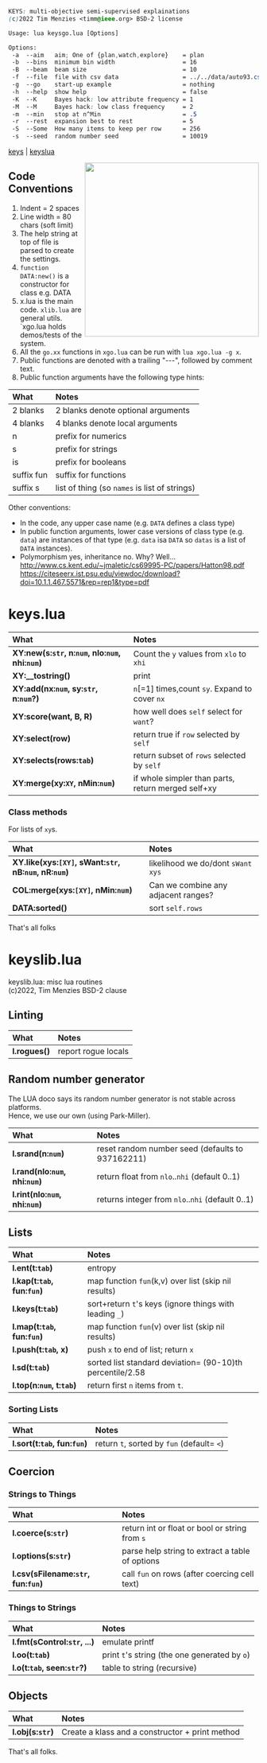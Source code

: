 
```css
KEYS: multi-objective semi-supervised explainations
(c)2022 Tim Menzies <timm@ieee.org> BSD-2 license

Usage: lua keysgo.lua [Options]

Options:
 -a  --aim   aim; One of {plan,watch,explore}    = plan
 -b  --bins  minimum bin width                   = 16
 -B  --beam  beam size                           = 10
 -f  --file  file with csv data                  = ../../data/auto93.csv
 -g  --go    start-up example                    = nothing
 -h  --help  show help                           = false
 -K  --K     Bayes hack: low attribute frequency = 1
 -M  --M     Bayes hack: low class frequency     = 2
 -m  --min   stop at n^Min                       = .5
 -r  --rest  expansion best to rest              = 5
 -S  --Some  How many items to keep per row      = 256
 -s  --seed  random number seed                  = 10019
```

[keys](#keyslua) | [keyslua](#keysliblua)
 
<img width="350" 
     align=right 
     src="http://division14robots.weebly.com/uploads/2/6/1/9/26190497/3183350_orig.png">
   
## Code Conventions
   
 1. Indent = 2 spaces
 2. Line width = 80 chars (soft limit)
 3. The help string at top of file is parsed to create the settings.  
 4. `function DATA:new()` is a  constructor for class e.g. DATA 
 5. x.lua is the main code. `xlib.lua` are general utils. `xgo.lua
    holds demos/tests of the system.
 5. All the `go.xx` functions in `xgo.lua` can be run with `lua xgo.lua -g x`.  
 6. Public functions are denoted with a  trailing "---", followed by comment text. 
 7. Public function arguments have the following type hints:
   
 | What        | Notes |                                     
 |:------------|:-----------------------------------|
 | 2 blanks    | 2 blanks denote optional arguments |
 | 4 blanks    | 4 blanks denote local arguments |
 | n           | prefix for numerics |
 | s           | prefix for strings |
 | is          | prefix for booleans |
 | suffix fun  | suffix for functions |                      
 | suffix s    | list of thing (so `names` is list of strings) |
    
Other conventions:
    
 - In the code, any upper case name (e.g. `DATA` defines a class type)
 - In public function arguments,
   lower case versions of class type (e.g. `data`) are instances of that type (e.g. 
   `data` isa `DATA` so `datas` is a list of `DATA` instances).
 - Polymorphism yes, inheritance no. Why? Well...
   http://www.cs.kent.edu/~jmaletic/cs69995-PC/papers/Hatton98.pdf     
   https://citeseerx.ist.psu.edu/viewdoc/download?doi=10.1.1.467.5571&rep=rep1&type=pdf

#	keys.lua	


| What | Notes |
|:---|:---|
| <b>XY:new(s:`str`, n:`num`, nlo:`num`, nhi:`num`)</b> |  Count the `y` values from `xlo` to `xhi` |
| <b>XY:__tostring()</b> |  print |
| <b>XY:add(nx:`num`, sy:`str`,   n:`num`?)</b> |  `n`[=1] times,count `sy`. Expand to cover `nx`  |
| <b>XY:score(want, B, R)</b> |  how well does `self` select for `want`? |
| <b>XY:select(row)</b> |  return true if `row` selected by `self` |
| <b>XY:selects(rows:`tab`)</b> |  return subset of `rows` selected by `self` |
| <b>XY:merge(xy:`XY`, nMin:`num`)</b> |  if whole simpler than parts, return merged self+xy |


### Class methods 	
For lists of `xy`s.	

| What | Notes |
|:---|:---|
| <b>XY.like(xys:`[XY]`, sWant:`str`, nB:`num`, nR:`num`)</b> |  likelihood we do/dont `sWant` `xys` |
| <b>COL:merge(xys:`[XY]`,  nMin:`num`)</b> |  Can we combine any adjacent ranges? |
| <b>DATA:sorted()</b> |  sort `self.rows` |


That's all folks	

#	keyslib.lua	

keyslib.lua: misc lua routines	
(c)2022, Tim Menzies BSD-2 clause	
## Linting	

| What | Notes |
|:---|:---|
| <b>l.rogues()</b> |  report rogue locals |


## Random number generator	
The LUA doco says its random number generator is not stable across platforms.	
Hence, we use our own (using Park-Miller).	

| What | Notes |
|:---|:---|
| <b>l.srand(n:`num`)</b> |  reset random number seed (defaults to 937162211)  |
| <b>l.rand(nlo:`num`, nhi:`num`)</b> |  return float from `nlo`..`nhi` (default 0..1) |
| <b>l.rint(nlo:`num`, nhi:`num`)</b> |  returns integer from `nlo`..`nhi` (default 0..1) |


## Lists	

| What | Notes |
|:---|:---|
| <b>l.ent(t:`tab`)</b> |  entropy |
| <b>l.kap(t:`tab`,  fun:`fun`)</b> |  map function `fun`(k,v) over list (skip nil results)  |
| <b>l.keys(t:`tab`)</b> |  sort+return `t`'s keys (ignore things with leading `_`) |
| <b>l.map(t:`tab`,  fun:`fun`)</b> |  map function `fun`(v) over list (skip nil results)  |
| <b>l.push(t:`tab`,  x)</b> |  push `x` to end of list; return `x`  |
| <b>l.sd(t:`tab`)</b> |  sorted list standard deviation= (90-10)th percentile/2.58 |
| <b>l.top(n:`num`, t:`tab`)</b> |  return first `n` items from `t`. |


### Sorting Lists	

| What | Notes |
|:---|:---|
| <b>l.sort(t:`tab`,  fun:`fun`)</b> |  return `t`,  sorted by `fun` (default= `<`) |


## Coercion	
### Strings to Things	

| What | Notes |
|:---|:---|
| <b>l.coerce(s:`str`)</b> |  return int or float or bool or string from `s` |
| <b>l.options(s:`str`)</b> |  parse help string to extract a table of options |
| <b>l.csv(sFilename:`str`, fun:`fun`)</b> |  call `fun` on rows (after coercing cell text) |


### Things to Strings	

| What | Notes |
|:---|:---|
| <b>l.fmt(sControl:`str`, ...)</b> |  emulate printf |
| <b>l.oo(t:`tab`)</b> |  print `t`'s string (the one generated by `o`) |
| <b>l.o(t:`tab`,   seen:`str`?)</b> |  table to string (recursive) |


## Objects	

| What | Notes |
|:---|:---|
| <b>l.obj(s:`str`)</b> |  Create a klass and a constructor + print method |


That's all folks.	
